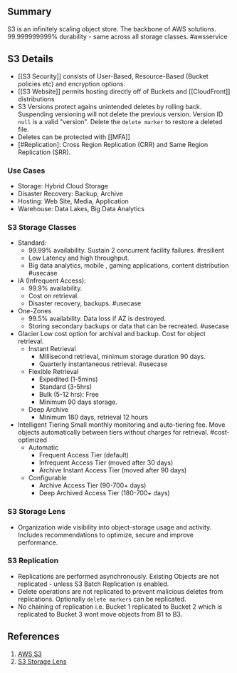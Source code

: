## Summary
S3 is an infinitely scaling object store. The backbone of AWS solutions.  99.999999999% durability - same across all storage classes. #awsservice 
## S3 Details
- [[S3 Security]] consists of User-Based, Resource-Based (Bucket policies etc) and encryption options.
- [[S3 Website]] permits hosting directly off of Buckets and [[CloudFront]] distributions
- S3 Versions protect agains unintended deletes by rolling back. Suspending versioning will not delete the previous version. Version ID `null` is a valid "version". Delete the `delete marker` to restore a deleted file.
- Deletes can be protected with [[MFA]]
- [#Replication]: Cross Region Replication (CRR) and Same Region Replication (SRR).
### Use Cases
- Storage: Hybrid Cloud Storage
- Disaster Recovery: Backup, Archive
- Hosting: Web Site, Media, Application
- Warehouse: Data Lakes, Big Data Analytics

### S3 Storage Classes
- Standard: 
	- 99.99% availability. Sustain 2 concurrent facility failures. #resilient 
	- Low Latency and high throughput.
	- Big data analytics, mobile , gaming applications, content distribution #usecase 
- IA (Infrequent Access):
	- 99.9% availability.
	- Cost on retrieval.
	- Disaster recovery, backups. #usecase 
- One-Zones
	- 99.5% availability. Data loss if AZ is destroyed.
	- Storing secondary backups or data that can be recreated. #usecase 
- Glacier 
	Low cost option for archival and backup. Cost for object retrieval.
	- Instant Retrieval
		- Millisecond retrieval, minimum storage duration 90 days.
		- Quarterly instantaneous retrieval. #usecase 
	- Flexible Retrieval
		- Expedited (1-5mins)
		- Standard (3-5hrs)
		- Bulk (5-12 hrs): Free
		- Minimum 90 days storage.
	- Deep Archive
		- Minimum 180 days, retrieval 12 hours
- Intelligent Tiering
Small monthly monitoring and auto-tiering fee. Move objects automatically between tiers without charges for retrieval. #cost-optimized 
	- Automatic
		- Frequent Access Tier (default)
		- Infrequent Access Tier (moved after 30 days)
		- Archive Instant Access Tier (moved after 90 days)
	- Configurable
		- Archive Access Tier (90-700+ days)
		- Deep Archived Access Tier (180-700+ days)
### S3 Storage Lens
- Organization wide visibility into object-storage usage and activity. Includes recommendations to optimize, secure and improve performance.
### S3 Replication
- Replications are performed asynchronously. Existing Objects are not replicated - unless S3 Batch Replication is enabled.
- Delete operations are not replicated to prevent malicious deletes from replications. Optionally `delete markers` can be replicated.
- No chaining of replication i.e. Bucket 1 replicated to Bucket 2 which is replicated to Bucket 3 wont move objects from B1 to B3.
## References

1. [AWS S3](https://aws.amazon.com/s3/)
2. [S3 Storage Lens](https://docs.aws.amazon.com/AmazonS3/latest/userguide/using-iam-policies.html) 